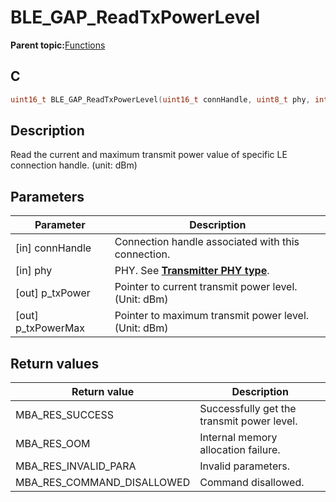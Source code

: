 # BLE\_GAP\_ReadTxPowerLevel

**Parent topic:**[Functions](GUID-0DD261BF-40D6-42CD-8806-9B93D259D1CC.md)

## C

```c
uint16_t BLE_GAP_ReadTxPowerLevel(uint16_t connHandle, uint8_t phy, int8_t *p_txPower, int8_t *p_txPowerMax);
```

## Description

Read the current and maximum transmit power value of specific LE connection handle. \(unit: dBm\)

## Parameters

|Parameter|Description|
|---------|-----------|
|\[in\] connHandle|Connection handle associated with this connection.|
|\[in\] phy|PHY. See **[Transmitter PHY type](GUID-33BBFEC3-6B4E-49C3-AD67-7C3036AA5D33.md)**.|
|\[out\] p\_txPower|Pointer to current transmit power level. \(Unit: dBm\)|
|\[out\] p\_txPowerMax|Pointer to maximum transmit power level. \(Unit: dBm\)|

## Return values

|Return value|Description|
|------------|-----------|
|MBA\_RES\_SUCCESS|Successfully get the transmit power level.|
|MBA\_RES\_OOM|Internal memory allocation failure.|
|MBA\_RES\_INVALID\_PARA|Invalid parameters.|
|MBA\_RES\_COMMAND\_DISALLOWED|Command disallowed.|

